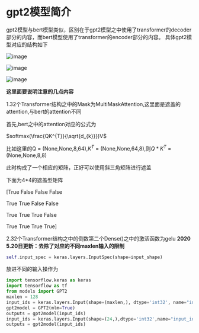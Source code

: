 # gpt2模型简介

gpt2模型与bert模型类似，区别在于gpt2模型之中使用了transformer的decoder部分的内容，而bert模型使用了transformer的encoder部分的内容。
具体gpt2模型对应的结构如下

![image](https://github.com/boss2020/gpt2model/blob/main/data1.png)

![image](https://github.com/boss2020/gpt2model/blob/main/data2.png)

![image](https://github.com/boss2020/gpt2model/blob/main/data3.png)

**这里面要说明注意的几点内容**

1.32个Transformer结构之中的Mask为MultiMaskAttention,这里面是遮盖的attention,与bert的attention不同

首先,bert之中的attention对应的公式为

$softmax(\frac{QK^{T}}{\sqrt{d_{k}}})V$

比如这里的Q = (None,None,8,64),$K^{T}$ = (None,None,64,8),则$Q*K^{T}$ = (None,None,8,8)

此时构成了一个相应的矩阵，正好可以使用斜三角矩阵进行遮盖

下面为4*4的遮盖型矩阵

[True False False False

 True True  False False

 True True  True  False

 True True  True  True]

2.32个Transformer结构之中的倒数第二个Dense()之中的激活函数为gelu
**2020 5.20日更新：去除了对应的不同maxlen输入的限制**
```python
self.input_spec = keras.layers.InputSpec(shape=input_shape)
```
放进不同的输入操作为
```python
import tensorflow.keras as keras
import tensorflow as tf
from models import GPT2
maxlen = 128
input_ids = keras.layers.Input(shape=(maxlen,), dtype='int32', name="input_ids")
gpt2model = GPT2(mlm=True)
outputs = gpt2model(input_ids)
input_ids = keras.layers.Input(shape=(24,),dtype='int32',name="input_ids")
outputs = gpt2model(input_ids)
```
